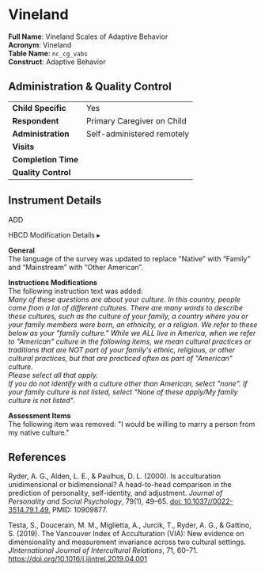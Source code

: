 # Vineland

**Full Name**: Vineland Scales of Adaptive Behavior                   
**Acronym**: Vineland                         
**Table Name**: `nc_cg_vabs`       
**Construct**: Adaptive Behavior

## Administration & Quality Control

<table class="table-no-vertical-lines" style="width: 100%; border-collapse: collapse; table-layout: fixed;">
<tbody>
<tr><td><b>Child Specific</b></td>
<td>Yes</td></tr>
<tr><td><b>Respondent</b></td>
<td>Primary Caregiver on Child</td></tr>
<tr><td><b>Administration</b></td>
<td style="word-wrap: break-word; white-space: normal;">Self-administered remotely</td></tr>
<tr><td><b>Visits</b></td>
<td></td></tr>
<tr><td><b>Completion Time</b></td>
<td></td></tr>
<tr><td><b>Quality Control</b></td>
<td style="word-wrap: break-word; white-space: normal;"></td></tr>
</tbody>
</table>

## Instrument Details

ADD


<div id="hbcd-mod" class="table-banner" onclick="toggleCollapse(this)">
  <span class="emoji"><i class="fa fa-gear"></i></span>
  <span class="text-with-link">
  <span class="text">HBCD Modification Details</span>
  <a class="anchor-link" href="#hbcd-mod" title="Copy link">
  <i class="fa-solid fa-link"></i>
  </a>
  </span>
  <span class="arrow">▸</span>
</div>
<div class="collapsible-content">
<p><b>General</b><br>
The language of the survey was updated to replace "Native” with “Family” and “Mainstream” with “Other American”.</p>
<p><b>Instructions Modifications</b><br>
The following instruction text was added:<br>
<i>Many of these questions are about your culture. In this country, people come from a lot of
different cultures. There are many words to describe these cultures, such as the culture of
your family, a country where you or your family members were born, an ethnicity, or a
religion. We refer to these below as your "family culture." While we ALL live in America, when
we refer to "American" culture in the following items, we mean cultural practices or traditions
that are NOT part of your family's ethnic, religious, or other cultural practices, but that are
practiced often as part of "American" culture.<br>
Please select all that apply.<br>
If you do not identify with a culture other than American, select "none". If your family culture
is not listed, select "None of these apply/My family culture is not listed".</i></p> 
<p><b>Assessment Items</b><br>
The following item was removed: "I would be willing to marry a person from my native culture."</p>
</div>


## References
<div class="references">
    <p>Ryder, A. G., Alden, L. E., & Paulhus, D. L. (2000). Is acculturation unidimensional or bidimensional? A head-to-head comparison in the prediction of personality, self-identity, and adjustment. <i>Journal of Personality and Social Psychology</i>, 79(1), 49–65. <a href="https://doi.org/10.1037//0022-3514.79.1.49">doi: 10.1037//0022-3514.79.1.49.</a> PMID: 10909877.</p>
    <p>Testa, S., Doucerain, M. M., Miglietta, A., Jurcik, T., Ryder, A. G., & Gattino, S. (2019). The Vancouver Index of Acculturation (VIA): New evidence on dimensionality and measurement invariance across two cultural settings. <i>JInternational Journal of Intercultural Relations</i>, 71, 60–71. <a href="https://doi.org/10.1016/j.ijintrel.2019.04.001">https://doi.org/10.1016/j.ijintrel.2019.04.001</a></p>
</div>
<br>



 


